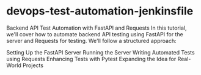 # devops-test-automation-jenkinsfile

Backend API Test Automation with FastAPI and Requests
In this tutorial, we'll cover how to automate backend API testing using FastAPI for the server and Requests for testing. We'll follow a structured approach:

Setting Up the FastAPI Server
Running the Server
Writing Automated Tests using Requests
Enhancing Tests with Pytest
Expanding the Idea for Real-World Projects
